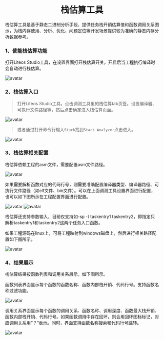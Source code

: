<p align="center">
  <h1 align="center">栈估算工具</h1>
</p>

栈估算工具是基于静态二进制分析手段，提供任务栈开销估算值和函数调用关系图示，为栈内存使用、分析、优化、问题定位等开发场景提供较为准确的静态内存分析数据参考。

### 1、使能栈估算功能
打开Liteos Studio工具，在设置界面打开栈估算开关，开启后当工程执行编译时会自动进行栈估算。

![avatar](images/stackAnalysis/stackAnalysisConfig.png)

### 2、栈估算入口
> 打开Liteos Studio工具，点击调测工具里的栈估算tab页签，设置编译器、可执行文件路径等，然后点击确定进入栈估算页面。

![avatar](images/stackAnalysis/stackAnalysisEntry1.png)

> 或者通过打开命令行输入`Stack`找到`Stack Analyzer`点击进入。

![avatar](images/stackAnalysis/stackAnalysisEntry2.png)

### 3、栈估算相关配置
栈估算依赖工程的asm文件，需要配置asm文件路径。

![avatar](images/stackAnalysis/stackAnalysisConfig2.png)

如果需要解析函数对应的代码行号，则需要准确配置编译器类型、编译器路径、可执行文件路径（如elf文件、bin文件）。可以在上面调测工具设置界面进行配置，也可以如下图所示在工程配置界面进行配置。

![avatar](images/stackAnalysis/stackAnalysisConfig3.png)
![avatar](images/stackAnalysis/stackAnalysisConfig4.png)

栈估算还支持参数输入，目前仅支持如-sp -t taskentry1 taskentry2，即指定只解析taskentry1和taskentry2这两个任务入口函数。

如果工程源码在linux上，可将工程映射到windows磁盘上，然后进行相关路径配置如下图所示。

![avatar](images/debugToolsSet.png)

### 4、结果展示
栈估算结果按函数列表和调用关系展示，如下图所示。

函数列表界面显示每个函数的函数名称、函数内部栈开销、代码行号。支持函数名称过滤功能。

![avatar](images/stackAnalysis/stackAnalysisRes1.png)

调用关系界面显示每个函数的调用关系、函数名称、调用深度、函数最大栈开销、函数内部栈开销、代码行号。如果函数调用中存在回环，则会用回环图标标记，对应调用关系用“？”表示。同时，界面支持函数名称搜索和代码行号跳转。

![avatar](images/stackAnalysis/stackAnalysisRes2.png)